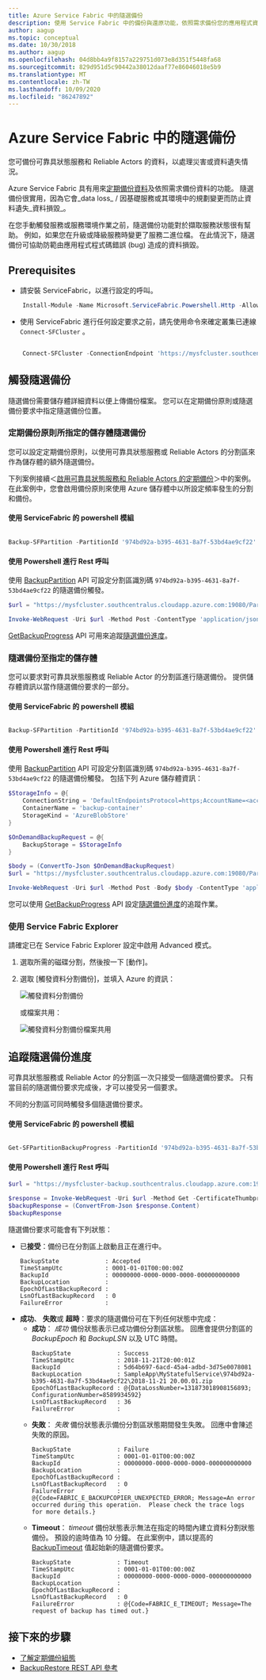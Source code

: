 ```yaml
---
title: Azure Service Fabric 中的隨選備份
description: 使用 Service Fabric 中的備份與還原功能，依照需求備份您的應用程式資料。
author: aagup
ms.topic: conceptual
ms.date: 10/30/2018
ms.author: aagup
ms.openlocfilehash: 04d8bb4a9f8157a229751d073e8d351f5448fa68
ms.sourcegitcommit: 829d951d5c90442a38012daaf77e86046018e5b9
ms.translationtype: MT
ms.contentlocale: zh-TW
ms.lasthandoff: 10/09/2020
ms.locfileid: "86247892"
---
```

# <a name="on-demand-backup-in-azure-service-fabric"></a>Azure Service Fabric 中的隨選備份

您可備份可靠具狀態服務和 Reliable Actors 的資料，以處理災害或資料遺失情況。

Azure Service Fabric 具有用來[定期備份資料](service-fabric-backuprestoreservice-quickstart-azurecluster.md)及依照需求備份資料的功能。 隨選備份很實用，因為它會_data loss_ / 因基礎服務或其環境中的規劃變更而防止資料遺失_資料損毀_。

在您手動觸發服務或服務環境作業之前，隨選備份功能對於擷取服務狀態很有幫助。 例如，如果您在升級或降級服務時變更了服務二進位檔。 在此情況下，隨選備份可協助防範由應用程式程式碼錯誤 (bug) 造成的資料損毀。
## <a name="prerequisites"></a>Prerequisites

- 請安裝 ServiceFabric，以進行設定的呼叫。

```powershell
    Install-Module -Name Microsoft.ServiceFabric.Powershell.Http -AllowPrerelease
```

- 使用 ServiceFabric 進行任何設定要求之前，請先使用命令來確定叢集已連線 `Connect-SFCluster` 。

```powershell

    Connect-SFCluster -ConnectionEndpoint 'https://mysfcluster.southcentralus.cloudapp.azure.com:19080'   -X509Credential -FindType FindByThumbprint -FindValue '1b7ebe2174649c45474a4819dafae956712c31d3' -StoreLocation 'CurrentUser' -StoreName 'My' -ServerCertThumbprint '1b7ebe2174649c45474a4819dafae956712c31d3'  

```


## <a name="triggering-on-demand-backup"></a>觸發隨選備份

隨選備份需要儲存體詳細資料以便上傳備份檔案。 您可以在定期備份原則或隨選備份要求中指定隨選備份位置。

### <a name="on-demand-backup-to-storage-specified-by-a-periodic-backup-policy"></a>定期備份原則所指定的儲存體隨選備份

您可以設定定期備份原則，以使用可靠具狀態服務或 Reliable Actors 的分割區來作為儲存體的額外隨選備份。

下列案例接續＜[啟用可靠具狀態服務和 Reliable Actors 的定期備份](service-fabric-backuprestoreservice-quickstart-azurecluster.md#enabling-periodic-backup-for-reliable-stateful-service-and-reliable-actors)＞中的案例。 在此案例中，您會啟用備份原則來使用 Azure 儲存體中以所設定頻率發生的分割和備份。

#### <a name="powershell-using-microsoftservicefabricpowershellhttp-module"></a>使用 ServiceFabric 的 powershell 模組

```powershell

Backup-SFPartition -PartitionId '974bd92a-b395-4631-8a7f-53bd4ae9cf22' 

```

#### <a name="rest-call-using-powershell"></a>使用 Powershell 進行 Rest 呼叫

使用 [BackupPartition](/rest/api/servicefabric/sfclient-api-backuppartition) API 可設定分割區識別碼 `974bd92a-b395-4631-8a7f-53bd4ae9cf22` 的隨選備份觸發。

```powershell
$url = "https://mysfcluster.southcentralus.cloudapp.azure.com:19080/Partitions/974bd92a-b395-4631-8a7f-53bd4ae9cf22/$/Backup?api-version=6.4"

Invoke-WebRequest -Uri $url -Method Post -ContentType 'application/json' -CertificateThumbprint '1b7ebe2174649c45474a4819dafae956712c31d3'
```

[GetBackupProgress](/rest/api/servicefabric/sfclient-api-getpartitionbackupprogress) API 可用來追蹤[隨選備份進度](service-fabric-backup-restore-service-ondemand-backup.md#tracking-on-demand-backup-progress)。

### <a name="on-demand-backup-to-specified-storage"></a>隨選備份至指定的儲存體

您可以要求對可靠具狀態服務或 Reliable Actor 的分割區進行隨選備份。 提供儲存體資訊以當作隨選備份要求的一部分。


#### <a name="powershell-using-microsoftservicefabricpowershellhttp-module"></a>使用 ServiceFabric 的 powershell 模組

```powershell

Backup-SFPartition -PartitionId '974bd92a-b395-4631-8a7f-53bd4ae9cf22' -AzureBlobStore -ConnectionString  'DefaultEndpointsProtocol=https;AccountName=<account-name>;AccountKey=<account-key>;EndpointSuffix=core.windows.net' -ContainerName 'backup-container'

```

#### <a name="rest-call-using-powershell"></a>使用 Powershell 進行 Rest 呼叫

使用 [BackupPartition](/rest/api/servicefabric/sfclient-api-backuppartition) API 可設定分割區識別碼 `974bd92a-b395-4631-8a7f-53bd4ae9cf22` 的隨選備份觸發。 包括下列 Azure 儲存體資訊：

```powershell
$StorageInfo = @{
    ConnectionString = 'DefaultEndpointsProtocol=https;AccountName=<account-name>;AccountKey=<account-key>;EndpointSuffix=core.windows.net'
    ContainerName = 'backup-container'
    StorageKind = 'AzureBlobStore'
}

$OnDemandBackupRequest = @{
    BackupStorage = $StorageInfo
}

$body = (ConvertTo-Json $OnDemandBackupRequest)
$url = "https://mysfcluster.southcentralus.cloudapp.azure.com:19080/Partitions/974bd92a-b395-4631-8a7f-53bd4ae9cf22/$/Backup?api-version=6.4"

Invoke-WebRequest -Uri $url -Method Post -Body $body -ContentType 'application/json' -CertificateThumbprint '1b7ebe2174649c45474a4819dafae956712c31d3'
```

您可以使用 [GetBackupProgress](/rest/api/servicefabric/sfclient-api-getpartitionbackupprogress) API 設定[隨選備份進度](service-fabric-backup-restore-service-ondemand-backup.md#tracking-on-demand-backup-progress)的追蹤作業。

### <a name="using-service-fabric-explorer"></a>使用 Service Fabric Explorer
請確定已在 Service Fabric Explorer 設定中啟用 Advanced 模式。
1. 選取所需的磁碟分割，然後按一下 [動作]。 
2. 選取 [觸發資料分割備份]，並填入 Azure 的資訊：

    ![觸發資料分割備份][0]

    或檔案共用：

    ![觸發資料分割備份檔案共用][1]

## <a name="tracking-on-demand-backup-progress"></a>追蹤隨選備份進度

可靠具狀態服務或 Reliable Actor 的分割區一次只接受一個隨選備份要求。 只有當目前的隨選備份要求完成後，才可以接受另一個要求。

不同的分割區可同時觸發多個隨選備份要求。


#### <a name="powershell-using-microsoftservicefabricpowershellhttp-module"></a>使用 ServiceFabric 的 powershell 模組

```powershell

Get-SFPartitionBackupProgress -PartitionId '974bd92a-b395-4631-8a7f-53bd4ae9cf22'

```
#### <a name="rest-call-using-powershell"></a>使用 Powershell 進行 Rest 呼叫

```powershell
$url = "https://mysfcluster-backup.southcentralus.cloudapp.azure.com:19080/Partitions/974bd92a-b395-4631-8a7f-53bd4ae9cf22/$/GetBackupProgress?api-version=6.4"

$response = Invoke-WebRequest -Uri $url -Method Get -CertificateThumbprint '1b7ebe2174649c45474a4819dafae956712c31d3' 
$backupResponse = (ConvertFrom-Json $response.Content) 
$backupResponse
```

隨選備份要求可能會有下列狀態：

- 已**接受**：備份已在分割區上啟動且正在進行中。
  ```
  BackupState             : Accepted
  TimeStampUtc            : 0001-01-01T00:00:00Z
  BackupId                : 00000000-0000-0000-0000-000000000000
  BackupLocation          :
  EpochOfLastBackupRecord :
  LsnOfLastBackupRecord   : 0
  FailureError            :
  ```
- **成功**、 **失敗**或 **超時**：要求的隨選備份可在下列任何狀態中完成：
  - **成功**： _成功_ 備份狀態表示已成功備份分割區狀態。 回應會提供分割區的 _BackupEpoch_ 和 _BackupLSN_ 以及 UTC 時間。
    ```
    BackupState             : Success
    TimeStampUtc            : 2018-11-21T20:00:01Z
    BackupId                : 5d64b697-6acd-45a4-adbd-3d75e0078081
    BackupLocation          : SampleApp\MyStatefulService\974bd92a-b395-4631-8a7f-53bd4ae9cf22\2018-11-21 20.00.01.zip
    EpochOfLastBackupRecord : @{DataLossNumber=131873018908156893; ConfigurationNumber=8589934592}
    LsnOfLastBackupRecord   : 36
    FailureError            :
    ```
  - **失敗**： _失敗_ 備份狀態表示備份分割區狀態期間發生失敗。 回應中會陳述失敗的原因。
    ```
    BackupState             : Failure
    TimeStampUtc            : 0001-01-01T00:00:00Z
    BackupId                : 00000000-0000-0000-0000-000000000000
    BackupLocation          :
    EpochOfLastBackupRecord :
    LsnOfLastBackupRecord   : 0
    FailureError            : @{Code=FABRIC_E_BACKUPCOPIER_UNEXPECTED_ERROR; Message=An error occurred during this operation.  Please check the trace logs for more details.}
    ```
  - **Timeout**： _timeout_ 備份狀態表示無法在指定的時間內建立資料分割狀態備份。 預設的逾時值為 10 分鐘。 在此案例中，請以提高的 [BackupTimeout](/rest/api/servicefabric/sfclient-api-backuppartition#backuptimeout) 值起始新的隨選備份要求。
    ```
    BackupState             : Timeout
    TimeStampUtc            : 0001-01-01T00:00:00Z
    BackupId                : 00000000-0000-0000-0000-000000000000
    BackupLocation          :
    EpochOfLastBackupRecord :
    LsnOfLastBackupRecord   : 0
    FailureError            : @{Code=FABRIC_E_TIMEOUT; Message=The request of backup has timed out.}
    ```

## <a name="next-steps"></a>接下來的步驟

- [了解定期備份組態](./service-fabric-backuprestoreservice-configure-periodic-backup.md)
- [BackupRestore REST API 參考](/rest/api/servicefabric/sfclient-index-backuprestore)

[0]: ./media/service-fabric-backuprestoreservice/trigger-partition-backup.png
[1]: ./media/service-fabric-backuprestoreservice/trigger-backup-fileshare.png
